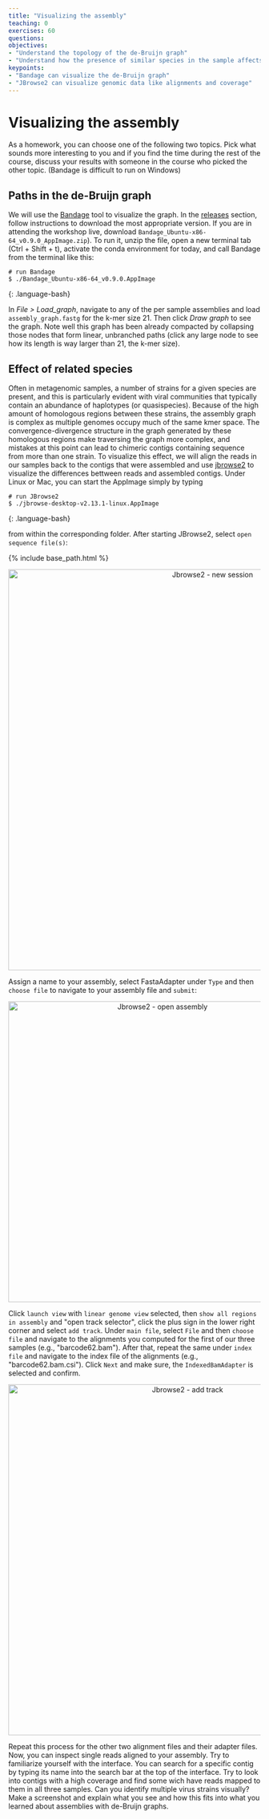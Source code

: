```yaml
---
title: "Visualizing the assembly"
teaching: 0
exercises: 60
questions:
objectives:
- "Understand the topology of the de-Bruijn graph"
- "Understand how the presence of similar species in the sample affects the assembly"
keypoints:
- "Bandage can visualize the de-Bruijn graph"
- "JBrowse2 can visualize genomic data like alignments and coverage"
---
```


# Visualizing the assembly

As a homework, you can choose one of the following two topics. Pick what sounds more
interesting to you and if you find the time during the rest of the course, discuss your 
results with someone in the course who picked the other topic. (Bandage is difficult to
run on Windows)

## Paths in the de-Bruijn graph

We will use the [Bandage](https://github.com/rrwick/Bandage) tool to visualize
the graph. In the [releases](https://github.com/rrwick/Bandage/releases/) section,
follow instructions to download the most appropriate version. If you are in attending
the workshop live, download `Bandage_Ubuntu-x86-64_v0.9.0_AppImage.zip`).
To run it, unzip the file, open a new terminal tab (Ctrl + Shift + t), activate the conda
environment for today, and call Bandage from the terminal like this:

~~~
# run Bandage
$ ./Bandage_Ubuntu-x86-64_v0.9.0.AppImage
~~~
{: .language-bash}

In _File > Load_graph_, navigate to any of the per sample assemblies and load
`assembly_graph.fastg` for the k-mer size 21. Then click _Draw graph_ to see the
graph. Note well this graph has been already compacted by collapsing those nodes
that form linear, unbranched paths (click any large node to see how its length is
way larger than 21, the k-mer size).

## Effect of related species

Often in metagenomic samples, a number of strains for a given species are present,
and this is particularly evident with viral communities that typically contain an
abundance of haplotypes (or quasispecies). Because of the high amount of homologous
regions between these strains, the assembly graph is complex as multiple genomes
occupy much of the same kmer space. The convergence-divergence structure in the graph
generated by these homologous regions make traversing the graph more complex, and
mistakes at this point can lead to chimeric contigs containing sequence from more
than one strain. To visualize this effect, we will align the reads in our samples
back to the contigs that were assembled and use [jbrowse2](https://jbrowse.org/jb2/download/)
to visualize the differences bettween reads and assembled contigs. Under Linux or
Mac, you can start the AppImage simply by typing

~~~
# run JBrowse2
$ ./jbrowse-desktop-v2.13.1-linux.AppImage
~~~
{: .language-bash}

from within the corresponding folder. After starting JBrowse2, select 
`open sequence file(s)`: 

{% include base_path.html %}
<p align="center">
    <a href="{{ site.carpentries_site }}"><img src="{{ relative_root_path }}/assets/img/jbrowse2_step1.png" alt="Jbrowse2 - new session" width="800" /></a>
</p>

Assign a name to your assembly, select FastaAdapter under 
`Type` and then `choose file` to navigate to your assembly file and `submit`:

<p align="center">
    <a href="{{ site.carpentries_site }}"><img src="{{ relative_root_path }}/assets/img/jbrowse2_step2.png" alt="Jbrowse2 - open assembly" width="600" /></a>
</p>

Click `launch view` with `linear genome view` selected, then `show all regions in assembly` 
and "open track selector", click the plus sign in the lower right corner and select 
`add track`. Under `main file`, select `File` and then `choose file` and navigate to 
the alignments you computed for the first of our three samples (e.g., "barcode62.bam"). 
After that, repeat the same under `index file` and navigate to the index file of the 
alignments (e.g., "barcode62.bam.csi"). Click `Next` and make sure, the `IndexedBamAdapter`
is selected and confirm.

<p align="center">
    <a href="{{ site.carpentries_site }}"><img src="{{ relative_root_path }}/assets/img/jbrowse2_step3.png" alt="Jbrowse2 - add track" width="700" /></a>
</p>

Repeat this process for the other two alignment files and their adapter files. Now, you 
can inspect single reads aligned to your assembly. Try to familiarize yourself with the 
interface. You can search for a specific contig by typing its name into the search bar 
at the top of the interface. Try to look into contigs with a high coverage and find 
some wich have reads mapped to them in all three samples. Can you identify multiple 
virus strains visually? Make a screenshot and explain what you see and how this fits 
into what you learned about assemblies with de-Bruijn graphs.
